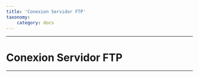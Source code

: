 ```yaml
---
title: 'Conexion Servidor FTP'
taxonomy:
    category: docs
---
```


------------------
# Conexion Servidor FTP

-----------------